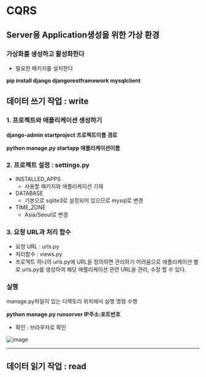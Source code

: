 # CQRS

## Server용 Application생성을 위한 가상 환경
### 가상화를 생성하고 활성화한다
+ 필요한 패키지를 설치한다 


**pip install django djangorestframework mysqlclient**


## 데이터 쓰기 작업 : write
### 1. 프로젝트와 애플리케이션 생성하기
**django-admin startproject 프로젝트이름 경로**


**python manage.py startapp 애플리케이션이름**

### 2. 프로젝트 설정 : settings.py
+ INSTALLED_APPS
  + 사용할 패키지와 애플리케이션 기재
+ DATABASE
  + 기본으로 sqlite3로 설정되어 있으므로 mysql로 변경
+ TIME_ZONE
  + Asia/Seoul로 변경
 
### 3. 요청 URL과 처리 함수
+ 요청 URL : urls.py
+ 처리함수 : views.py
+ 프로젝트 하나의 urls.py에 URL을 정의하면 관리하기 어려움으로 애플리케이션 별로 urls.py를 생성하여 해당 애플리케이션 관련 URL을 관리, 수정 할 수 있다.


### 실행
manage.py파일이 있는 디렉토리 위치에서 실행 명령 수행


**python manage.py runserver IP주소:포트번호**


+ 확인 : 브라우저로 확인


![image](https://github.com/user-attachments/assets/62856108-243d-40b9-947f-a77e9e5af57f)

---
## 데이터 읽기 작업 : read
